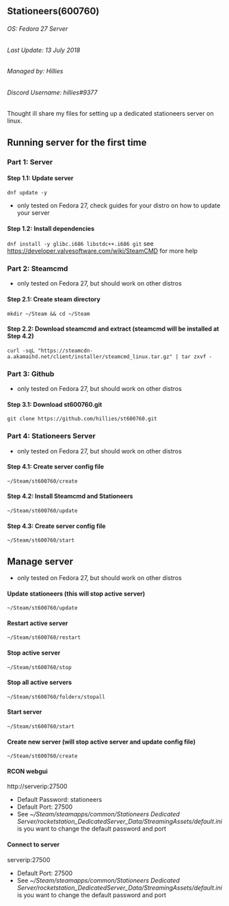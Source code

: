 ## Stationeers(600760) 
###### OS: Fedora 27 Server
###### Last Update: 13 July 2018
###### Managed by: Hillies
###### Discord Username: hillies#9377 


Thought ill share my files for setting up a dedicated stationeers server on linux.


## Running server for the first time


### Part 1: Server

#### Step 1.1: Update server
`dnf update -y`
* only tested on Fedora 27, check guides for your distro on how to update your server

#### Step 1.2: Install dependencies
`dnf install -y glibc.i686 libstdc++.i686 git`
see https://developer.valvesoftware.com/wiki/SteamCMD for more help



### Part 2: Steamcmd
* only tested on Fedora 27, but should work on other distros
 
#### Step 2.1: Create steam directory
`mkdir ~/Steam && cd ~/Steam`

#### Step 2.2: Download steamcmd and extract (steamcmd will be installed at Step 4.2)
`curl -sqL "https://steamcdn-a.akamaihd.net/client/installer/steamcmd_linux.tar.gz" | tar zxvf -`



### Part 3: Github
* only tested on Fedora 27, but should work on other distros

#### Step 3.1: Download st600760.git
`git clone https://github.com/hillies/st600760.git`



### Part 4: Stationeers Server
* only tested on Fedora 27, but should work on other distros

#### Step 4.1: Create server config file
`~/Steam/st600760/create`

#### Step 4.2: Install Steamcmd and Stationeers 
`~/Steam/st600760/update`

#### Step 4.3: Create server config file
`~/Steam/st600760/start`



## Manage server
* only tested on Fedora 27, but should work on other distros

#### Update stationeers (this will stop active server)
`~/Steam/st600760/update`

#### Restart active server
`~/Steam/st600760/restart`

#### Stop active server
`~/Steam/st600760/stop`

#### Stop all active servers
`~/Steam/st600760/folderx/stopall`

#### Start server
`~/Steam/st600760/start`

#### Create new server (will stop active server and update config file)
`~/Steam/st600760/create`

#### RCON webgui
http://serverip:27500
* Default Password: stationeers
* Default Port: 27500
* See _~/Steam/steamapps/common/Stationeers Dedicated Server/rocketstation_DedicatedServer_Data/StreamingAssets/default.ini_ is you want to change the default password and port 

#### Connect to server
serverip:27500
* Default Port: 27500
* See _~/Steam/steamapps/common/Stationeers Dedicated Server/rocketstation_DedicatedServer_Data/StreamingAssets/default.ini_ is you want to change the default password and port
